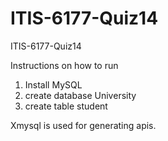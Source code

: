 # ITIS-6177-Quiz14
ITIS-6177-Quiz14

Instructions on how to run 
 
 1. Install MySQL
 2. create database University
 3. create table student   

 Xmysql is used for generating apis.